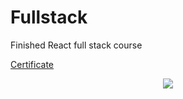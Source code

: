 # Fullstack

Finished React full stack course

[Certificate](https://studies.cs.helsinki.fi/stats/api/certificate/fullstackopen/en/56a4c58de665959b27c186e4dad220ac)

<p align="center">
  <a href="https://studies.cs.helsinki.fi/stats/api/certificate/fullstackopen/en/56a4c58de665959b27c186e4dad220ac">
    <img src="./Certificate.jpeg">
  </a>
</p>
